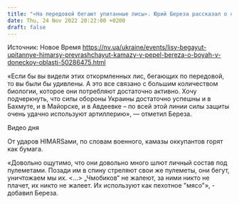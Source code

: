 ```yaml
---
title: "«На передовой бегают упитанные лисы». Юрий Береза рассказал о ситуации на фронте в Донецкой области"
date: Thu, 24 Nov 2022 20:22:00 +0200
draft: false
---
```

Источник: Новое Время https://nv.ua/ukraine/events/lisy-begayut-upitannye-himarsy-prevrashchayut-kamazy-v-pepel-bereza-o-boyah-v-doneckoy-oblasti-50286475.html


«Если бы вы видели этих откормленных лис, бегающих по передовой, то вы были бы удивлены. А это все связано с большим количеством биологии, которое они потребляют достаточно активно. Хочу подчеркнуть, что силы обороны Украины достаточно успешны и в Бахмуте, и в Майорске, и в Авдеевке – по всей этой линии силы защиты очень удачно используют артиллерию», — отметил Береза.

 Видео дня   

От ударов HIMARSами, по словам военного, камазы оккупантов горят как бумага.

«Довольно ощутимо, что они довольно много шлют личный состав под пулеметами. Позади им в спину стреляют свои же пулеметы, они бегут, уничтожаем мы их. <...> „Чмобиков“ не жалеют, за ними никто не плачет, их никто не жалеет. Их используют как пехотное "мясо"», - добавил Береза.
